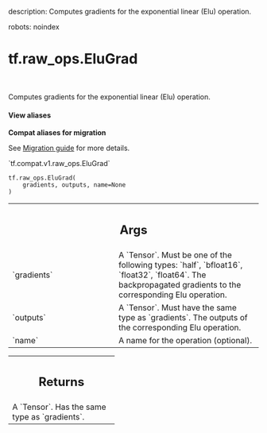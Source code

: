 description: Computes gradients for the exponential linear (Elu) operation.

robots: noindex

# tf.raw_ops.EluGrad

<!-- Insert buttons and diff -->

<table class="tfo-notebook-buttons tfo-api nocontent" align="left">

</table>



Computes gradients for the exponential linear (Elu) operation.

<section class="expandable">
  <h4 class="showalways">View aliases</h4>
  <p>
<b>Compat aliases for migration</b>
<p>See
<a href="https://www.tensorflow.org/guide/migrate">Migration guide</a> for
more details.</p>
<p>`tf.compat.v1.raw_ops.EluGrad`</p>
</p>
</section>

<pre class="devsite-click-to-copy prettyprint lang-py tfo-signature-link">
<code>tf.raw_ops.EluGrad(
    gradients, outputs, name=None
)
</code></pre>



<!-- Placeholder for "Used in" -->


<!-- Tabular view -->
 <table class="responsive fixed orange">
<colgroup><col width="214px"><col></colgroup>
<tr><th colspan="2"><h2 class="add-link">Args</h2></th></tr>

<tr>
<td>
`gradients`
</td>
<td>
A `Tensor`. Must be one of the following types: `half`, `bfloat16`, `float32`, `float64`.
The backpropagated gradients to the corresponding Elu operation.
</td>
</tr><tr>
<td>
`outputs`
</td>
<td>
A `Tensor`. Must have the same type as `gradients`.
The outputs of the corresponding Elu operation.
</td>
</tr><tr>
<td>
`name`
</td>
<td>
A name for the operation (optional).
</td>
</tr>
</table>



<!-- Tabular view -->
 <table class="responsive fixed orange">
<colgroup><col width="214px"><col></colgroup>
<tr><th colspan="2"><h2 class="add-link">Returns</h2></th></tr>
<tr class="alt">
<td colspan="2">
A `Tensor`. Has the same type as `gradients`.
</td>
</tr>

</table>

